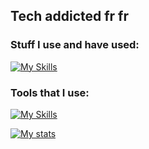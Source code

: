 ## Tech addicted fr fr

### Stuff I use and have used:
[![My Skills](https://skillicons.dev/icons?i=html,css,js,ts,react,tailwind,bootstrap,sass,py,c&perline=10)](https://skillicons.dev)

### Tools that I use:
[![My Skills](https://skillicons.dev/icons?i=linux,arduino,git,github,pr,figma,notion,vscode&perline=8)](https://skillicons.dev)

[![My stats](https://github-readme-stats.vercel.app/api?username=theonlyoneferkk&theme=dark)](https://github.com/anuraghazra/github-readme-stats)
